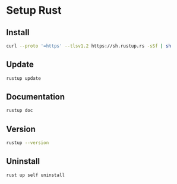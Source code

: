 # Setup Rust

## Install
```bash
curl --proto '=https' --tlsv1.2 https://sh.rustup.rs -sSf | sh
```

## Update
```bash
rustup update
```

## Documentation
```bash
rustup doc
```

## Version
```bash
rustup --version
```

## Uninstall
```bash
rust up self uninstall
```

